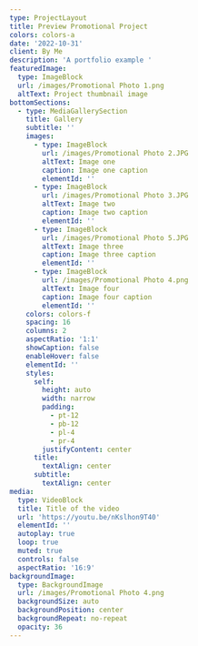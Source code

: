 ```yaml
---
type: ProjectLayout
title: Preview Promotional Project
colors: colors-a
date: '2022-10-31'
client: By Me
description: 'A portfolio example '
featuredImage:
  type: ImageBlock
  url: /images/Promotional Photo 1.png
  altText: Project thumbnail image
bottomSections:
  - type: MediaGallerySection
    title: Gallery
    subtitle: ''
    images:
      - type: ImageBlock
        url: /images/Promotional Photo 2.JPG
        altText: Image one
        caption: Image one caption
        elementId: ''
      - type: ImageBlock
        url: /images/Promotional Photo 3.JPG
        altText: Image two
        caption: Image two caption
        elementId: ''
      - type: ImageBlock
        url: /images/Promotional Photo 5.JPG
        altText: Image three
        caption: Image three caption
        elementId: ''
      - type: ImageBlock
        url: /images/Promotional Photo 4.png
        altText: Image four
        caption: Image four caption
        elementId: ''
    colors: colors-f
    spacing: 16
    columns: 2
    aspectRatio: '1:1'
    showCaption: false
    enableHover: false
    elementId: ''
    styles:
      self:
        height: auto
        width: narrow
        padding:
          - pt-12
          - pb-12
          - pl-4
          - pr-4
        justifyContent: center
      title:
        textAlign: center
      subtitle:
        textAlign: center
media:
  type: VideoBlock
  title: Title of the video
  url: 'https://youtu.be/nKslhon9T40'
  elementId: ''
  autoplay: true
  loop: true
  muted: true
  controls: false
  aspectRatio: '16:9'
backgroundImage:
  type: BackgroundImage
  url: /images/Promotional Photo 4.png
  backgroundSize: auto
  backgroundPosition: center
  backgroundRepeat: no-repeat
  opacity: 36
---
```

